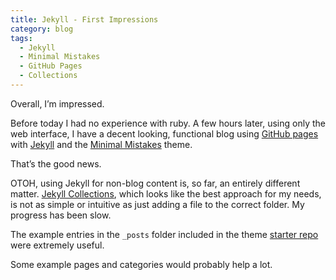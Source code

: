 ```yaml
---
title: Jekyll - First Impressions
category: blog
tags:
  - Jekyll
  - Minimal Mistakes
  - GitHub Pages
  - Collections
---
```


Overall, I’m impressed.

Before today I had no experience with ruby. A few hours later, using only the web interface, I have a decent looking, functional blog using [GitHub pages](https://pages.github.com) with [Jekyll](https://jekyllrb.com) and the [Minimal Mistakes](https://mmistakes.github.io/minimal-mistakes/) theme.

That’s the good news.

OTOH, using Jekyll for non-blog content is, so far, an entirely different matter. [Jekyll Collections](https://jekyllrb.com/docs/collections/), which looks like the best approach for my needs, is not as simple or intuitive as just adding a file to the correct folder. My progress has been slow. 

The example entries in the `_posts` folder included in the theme [starter repo](https://github.com/mmistakes/mm-github-pages-starter/generate) were extremely useful. 

Some example pages and categories would probably help a lot. 
